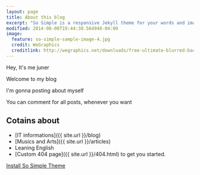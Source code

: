 ```yaml
---
layout: page
title: About this blog
excerpt: "So Simple is a responsive Jekyll theme for your words and images."
modified: 2014-08-08T19:44:38.564948-04:00
image:
  feature: so-simple-sample-image-4.jpg
  credit: WeGraphics
  creditlink: http://wegraphics.net/downloads/free-ultimate-blurred-background-pack/
---
```


<p>Hey, It's me juner</p>
<p>Welcome to my blog</p>
I'm gonna posting about myself

You can comment for all posts, whenever you want

## Cotains about

* [IT informations]({{ site.url }}/blog)
* [Musics and Arts]({{ site.url }}/articles)
* Leaning English
* [Custom 404 page]({{ site.url }}/404.html) to get you started.


<a markdown="0" href="{{ site.url }}/theme-setup" class="btn">Install So Simple Theme</a>

[^1]: Example: *domain.com/category-name/post-title*
